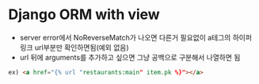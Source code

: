 # Django ORM with view

- server error에서 NoReverseMatch가 나오면 다른거 필요없이 a테그의 하이퍼링크 url부분만 확인하면됨(예외 없음)
- url 뒤에 arguments를 추가하고 싶으면 그냥 공백으로 구분해서 나열하면 됨

```html
ex) <a href="{% url "restaurants:main" item.pk %}"></a>
```

